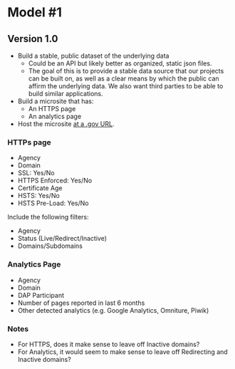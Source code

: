 
# Model #1

## Version 1.0 
* Build a stable, public dataset of the underlying data
  * Could be an API but likely better as organized, static json files.  
  * The goal of this is to provide a stable data source that our projects can be built on, as well as a clear means by which the public can affirm the underlying data.  We also want third parties to be able to build similar applications.  
* Build a microsite that has: 
  * An HTTPS page 
  * An analytics page
* Host the microsite [at a .gov URL](https://github.com/GSA/dotgov-dashboard/issues/5).  

### HTTPs page
  * Agency
  * Domain
  * SSL: Yes/No
  * HTTPS Enforced: Yes/No
  * Certificate Age
  * HSTS: Yes/No
  * HSTS Pre-Load: Yes/No
  
Include the following filters: 
* Agency
* Status (Live/Redirect/Inactive) 
* Domains/Subdomains

### Analytics Page 
  * Agency
  * Domain
  * DAP Participant
  * Number of pages reported in last 6 months
  * Other detected analytics (e.g. Google Analytics, Omniture, Piwik) 

### Notes
* For HTTPS, does it make sense to leave off Inactive domains?  
* For Analytics, it would seem to make sense to leave off Redirecting and Inactive domains?  


